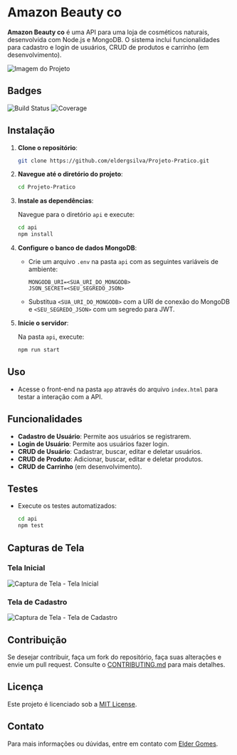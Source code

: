 # Amazon Beauty co

**Amazon Beauty co** é uma API para uma loja de cosméticos naturais, desenvolvida com Node.js e MongoDB. O sistema inclui funcionalidades para cadastro e login de usuários, CRUD de produtos e carrinho (em desenvolvimento). 

![Imagem do Projeto](https://link-para-sua-imagem.com/imagem.png)

## Badges

![Build Status](https://img.shields.io/badge/build-passing-brightgreen)
![Coverage](https://img.shields.io/badge/coverage-85%25-brightgreen)

## Instalação

1. **Clone o repositório**:

    ```bash
    git clone https://github.com/eldergsilva/Projeto-Pratico.git
    ```

2. **Navegue até o diretório do projeto**:

    ```bash
    cd Projeto-Pratico
    ```

3. **Instale as dependências**:

    Navegue para o diretório `api` e execute:

    ```bash
    cd api
    npm install
    ```

4. **Configure o banco de dados MongoDB**:

    - Crie um arquivo `.env` na pasta `api` com as seguintes variáveis de ambiente:

      ```dotenv
      MONGODB_URI=<SUA_URI_DO_MONGODB>
      JSON_SECRET=<SEU_SEGREDO_JSON>
      ```

    - Substitua `<SUA_URI_DO_MONGODB>` com a URI de conexão do MongoDB e `<SEU_SEGREDO_JSON>` com um segredo para JWT.

5. **Inicie o servidor**:

    Na pasta `api`, execute:

    ```bash
    npm run start
    ```

## Uso

- Acesse o front-end na pasta `app` através do arquivo `index.html` para testar a interação com a API.

## Funcionalidades

- **Cadastro de Usuário**: Permite aos usuários se registrarem.
- **Login de Usuário**: Permite aos usuários fazer login.
- **CRUD de Usuário**: Cadastrar, buscar, editar e deletar usuários.
- **CRUD de Produto**: Adicionar, buscar, editar e deletar produtos.
- **CRUD de Carrinho** (em desenvolvimento).

## Testes

- Execute os testes automatizados:

    ```bash
    cd api
    npm test
    ```

## Capturas de Tela

### Tela Inicial

![Captura de Tela - Tela Inicial](https://link-para-sua-imagem.com/tela-inicial.png)

### Tela de Cadastro

![Captura de Tela - Tela de Cadastro](https://link-para-sua-imagem.com/tela-cadastro.png)

## Contribuição

Se desejar contribuir, faça um fork do repositório, faça suas alterações e envie um pull request. Consulte o [CONTRIBUTING.md](CONTRIBUTING.md) para mais detalhes.

## Licença

Este projeto é licenciado sob a [MIT License](LICENSE).

## Contato

Para mais informações ou dúvidas, entre em contato com [Elder Gomes](mailto:eldergsilva@gmail.com).

